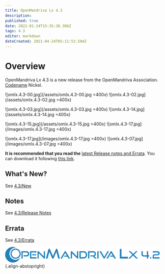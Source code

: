 ```yaml
---
title: OpenMandriva Lx 4.3
description: 
published: true
date: 2022-01-24T15:35:38.306Z
tags: 4.3
editor: markdown
dateCreated: 2021-04-24T05:11:53.504Z
---
```


# Overview
OpenMandriva Lx 4.3 is a new release from the OpenMandriva Association. [Codename](/en/policies/codename) Nickel.

![omlx.4.3-00.jpg](/assets/omlx.4.3-00.jpg =400x) ![omlx.4.3-02.jpg](/assets/omlx.4.3-02.jpg =400x) 

![omlx.4.3-03.jpg](/assets/omlx.4.3-03.jpg =400x) ![omlx.4.3-14.jpg](/assets/omlx.4.3-14.jpg =400x) 

![omlx.4.3-15.jpg](/assets/omlx.4.3-15.jpg =400x) ![omlx.4.3-17.jpg](/images/omlx.4.3-17.jpg =400x) 

![omlx.4.3-17.jpg](/images/omlx.4.3-17.jpg =400x) ![omlx.4.3-07.jpg](/images/omlx.4.3-07.jpg =400x)

**It is recommended that you read the** [latest Release notes and Errata](https://wiki.openmandriva.org/distribution/releases/current).
You can download it following [this link](https://sourceforge.net/projects/openmandriva/files/release/4.3/).

## What's New?
See [4.3/New](/distribution/releases/omlx43/new)

## Notes
See [4.3/Release Notes](/distribution/releases/omlx43/notes)

## Errata
See [4.3/Errata](/distribution/releases/omlx43/errata)

![header-tr-omlx42.svg](/assets/header-tr-omlx42.svg){.align-abstopright}